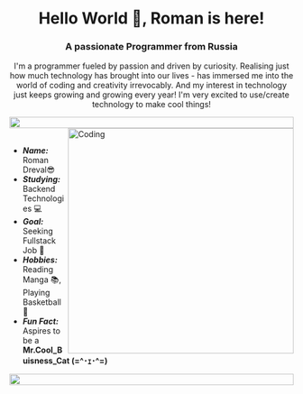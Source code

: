 <h1 align="center">Hello World 👋, Roman is here!</h1>
<h3 align="center">A passionate Programmer from Russia</h3>
<p align="center">I'm a programmer fueled by passion and driven by curiosity. Realising just how much technology has brought into our lives - has immersed me into the world of coding and creativity irrevocably. And my interest in technology just keeps growing and growing every year! I'm very excited to use/create technology to make cool things!</p>

<img src="https://i.imgur.com/dBaSKWF.gif" height="20" width="100%">

<img align="right" alt="Coding" width="400" src="https://user-images.githubusercontent.com/74038190/229223263-cf2e4b07-2615-4f87-9c38-e37600f8381a.gif">
<br><br>

- ***Name:*** Roman Dreval😎
- ***Studying:*** Backend Technologies 💻
- ***Goal:*** Seeking Fullstack Job 🎯
- ***Hobbies:*** Reading Manga 📚, Playing Basketball 🏀
- ***Fun Fact:*** Aspires to be a **Mr.Cool_Buisness_Cat (=^･ｪ･^=)**

<img src="https://i.imgur.com/dBaSKWF.gif" height="20" width="100%">
